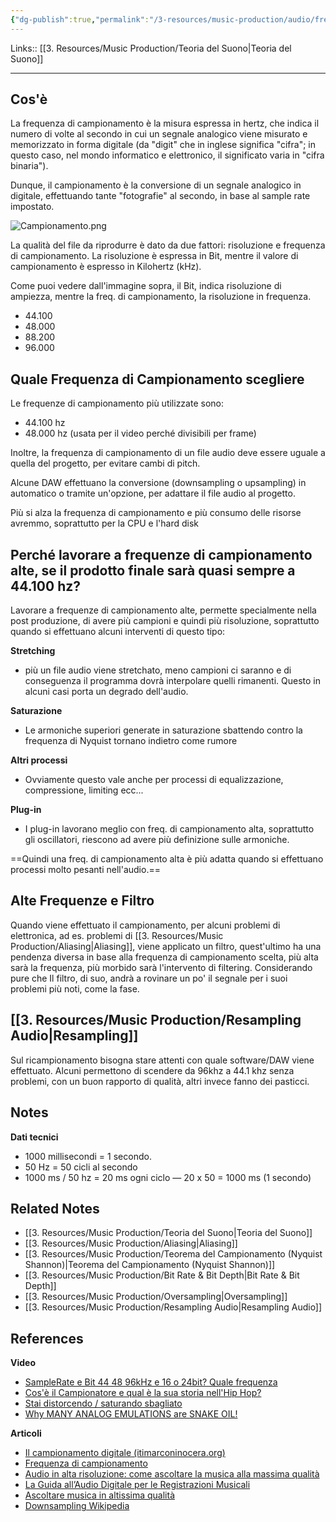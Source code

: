 ```yaml
---
{"dg-publish":true,"permalink":"/3-resources/music-production/audio/frequenza-di-campionamento/"}
---
```


Links:: [[3. Resources/Music Production/Teoria del Suono\|Teoria del Suono]]

---
## Cos'è

La frequenza di campionamento è la misura espressa in hertz, che indica il numero di volte al secondo in cui un segnale analogico viene misurato e memorizzato in forma digitale (da "digit" che in inglese significa "cifra"; in questo caso, nel mondo informatico e elettronico, il significato varia in "cifra binaria").

Dunque, il campionamento è la conversione di un segnale analogico in digitale, effettuando tante "fotografie" al secondo, in base al sample rate impostato.

![Campionamento.png](/img/user/3.%20Resources/Attachments/Campionamento.png)

La qualità del file da riprodurre è dato da due fattori: risoluzione e frequenza di campionamento. La risoluzione è espressa in Bit, mentre il valore di campionamento è espresso in Kilohertz (kHz).

Come puoi vedere dall'immagine sopra, il Bit, indica risoluzione di ampiezza, mentre la freq. di campionamento, la risoluzione in frequenza.

- 44.100 
- 48.000
- 88.200
- 96.000

## Quale Frequenza di Campionamento scegliere

Le frequenze di campionamento più utilizzate sono:
- 44.100 hz
- 48.000 hz (usata per il video perché divisibili per frame)

Inoltre, la frequenza di campionamento di un file audio deve essere uguale a quella del progetto, per evitare cambi di pitch.

Alcune DAW effettuano la conversione (downsampling o upsampling) in automatico o tramite un'opzione, per adattare il file audio al progetto.

Più si alza la frequenza di campionamento e più consumo delle risorse avremmo, soprattutto per la CPU e l'hard disk

## Perché lavorare a frequenze di campionamento alte, se il prodotto finale sarà quasi sempre a 44.100 hz?

Lavorare a frequenze di campionamento alte, permette specialmente nella post produzione, di avere più campioni e quindi più risoluzione, soprattutto quando si effettuano alcuni interventi di questo tipo:

**Stretching**
- più un file audio viene stretchato, meno campioni ci saranno e di conseguenza il programma dovrà interpolare quelli rimanenti. Questo in alcuni casi porta un degrado dell'audio.

**Saturazione**
- Le armoniche superiori generate in saturazione sbattendo contro la frequenza di Nyquist tornano indietro come rumore

**Altri processi**
- Ovviamente questo vale anche per processi di equalizzazione, compressione, limiting ecc...

**Plug-in**
- I plug-in lavorano meglio con freq. di campionamento alta, soprattutto gli oscillatori, riescono ad avere più definizione sulle armoniche.

==Quindi una freq. di campionamento alta è più adatta quando si effettuano processi molto pesanti nell'audio.==

## Alte Frequenze e Filtro

Quando viene effettuato il campionamento, per alcuni problemi di elettronica, ad es. problemi di [[3. Resources/Music Production/Aliasing\|Aliasing]], viene applicato un filtro, quest'ultimo ha una pendenza diversa in base alla frequenza di campionamento scelta, più alta sarà la frequenza, più morbido sarà l'intervento di filtering. Considerando pure che Il filtro, di suo, andrà a rovinare un po' il segnale per i suoi problemi più noti, come la fase.

## [[3. Resources/Music Production/Resampling Audio\|Resampling]] 

Sul ricampionamento bisogna stare attenti con quale software/DAW viene effettuato. Alcuni permettono di scendere da 96khz a 44.1 khz senza problemi, con un buon rapporto di qualità, altri invece fanno dei pasticci.


## Notes

**Dati tecnici**
- 1000 millisecondi = 1 secondo.
- 50 Hz = 50 cicli al secondo
- 1000 ms / 50 hz = 20 ms ogni ciclo — 20 x 50 = 1000 ms (1 secondo)

## Related Notes

- [[3. Resources/Music Production/Teoria del Suono\|Teoria del Suono]]
- [[3. Resources/Music Production/Aliasing\|Aliasing]]
- [[3. Resources/Music Production/Teorema del Campionamento (Nyquist Shannon)\|Teorema del Campionamento (Nyquist Shannon)]]
- [[3. Resources/Music Production/Bit Rate & Bit Depth\|Bit Rate & Bit Depth]]
- [[3. Resources/Music Production/Oversampling\|Oversampling]]
- [[3. Resources/Music Production/Resampling Audio\|Resampling Audio]]

## References

**Video**

- [SampleRate e Bit 44 48 96kHz e 16 o 24bit? Quale frequenza ](https://youtu.be/jJEm10Hj1sQ)
- [Cos'è il Campionatore e qual è la sua storia nell'Hip Hop?](https://www.youtube.com/watch?v=7JXu6DFhprs)
- [Stai distorcendo / saturando sbagliato](https://youtu.be/NaHVqEpZFQc)
- [Why MANY ANALOG EMULATIONS are SNAKE OIL!](https://youtu.be/4taroKS_N6Q)

**Articoli**

- [Il campionamento digitale (itimarconinocera.org)](https://www.itimarconinocera.org/sito/menu/dipartimenti/tecnico_scientifico_informatica/corso_musica_elettronica/7.htm)
- [Frequenza di campionamento](https://it.wikipedia.org/wiki/Frequenza_di_campionamento)
- [Audio in alta risoluzione: come ascoltare la musica alla massima qualità](https://hifidagostini.it/audio-alta-risoluzione/)
- [La Guida all’Audio Digitale per le Registrazioni Musicali](https://it.ehomerecordingstudio.com/audio-digitale/)
- [Ascoltare musica in altissima qualità](http://www.2l.no/hires/index.html)
- [Downsampling Wikipedia](https://en.wikipedia.org/wiki/Downsampling_(signal_processing))